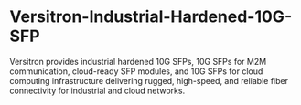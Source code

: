 # Versitron-Industrial-Hardened-10G-SFP
Versitron provides industrial hardened 10G SFPs, 10G SFPs for M2M communication, cloud-ready SFP modules, and 10G SFPs for cloud computing infrastructure delivering rugged, high-speed, and reliable fiber connectivity for industrial and cloud networks.
